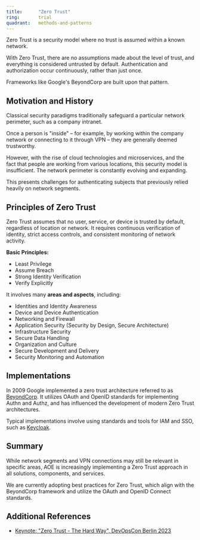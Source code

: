 ```yaml
---
title:      "Zero Trust"
ring:       trial
quadrant:   methods-and-patterns
---
```


Zero Trust is a security model where no trust is assumed within a known network.

With Zero Trust, there are no assumptions made about the level of trust, and everything is considered untrusted by default. Authentication and authorization occur continuously, rather than just once.

Frameworks like Google's BeyondCorp are built upon that pattern.

## Motivation and History
Classical security paradigms traditionally safeguard a particular network perimeter, such as a company intranet.

Once a person is "inside" – for example, by working within the company network or connecting to it through VPN – they are generally deemed trustworthy.

However, with the rise of cloud technologies and microservices, and the fact that people are working from various locations, this security model is insufficient. The network perimeter is constantly evolving and expanding.

This presents challenges for authenticating subjects that previously relied heavily on network segments.

## Principles of Zero Trust
Zero Trust assumes that no user, service, or device is trusted by default, regardless of location or network. It requires continuous verification of identity, strict access controls, and consistent monitoring of network activity.

**Basic Principles:**
- Least Privilege
- Assume Breach
- Strong Identity Verification
- Verify Explicitly

It involves many **areas and aspects**, including:
- Identities and Identity Awareness
- Device and Device Authentication
- Networking and Firewall
- Application Security (Security by Design, Secure Architecture)
- Infrastructure Security
- Secure Data Handling
- Organization and Culture
- Secure Development and Delivery
- Security Monitoring and Automation

## Implementations
In 2009 Google implemented a zero trust architecture referred to as [BeyondCorp](https://cloud.google.com/beyondcorp). It utilizes OAuth and OpenID standards for implementing Authn and Authz, and has influenced the development of modern Zero Trust architectures.

Typical implementations involve using standards and tools for IAM and SSO, such as [Keycloak](/tools/keycloak.html).

## Summary
While network segments and VPN connections may still be relevant in specific areas, AOE is increasingly implementing a Zero Trust approach in all solutions, components, and services.

We are currently adopting best practices for Zero Trust, which align with the BeyondCorp framework and utilize the OAuth and OpenID Connect standards.

## Additional References
* [Keynote: "Zero Trust - The Hard Way", DevOpsCon Berlin 2023](https://www.youtube.com/watch?v=fCENO_Jt3QE)

